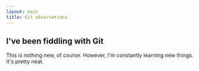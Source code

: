 ```yaml
---
layout: main
title: Git observations
---
```

## I've been fiddling with Git  
  
This is nothing new, of course.  However, I'm constantly learning new things.  It's pretty neat.
